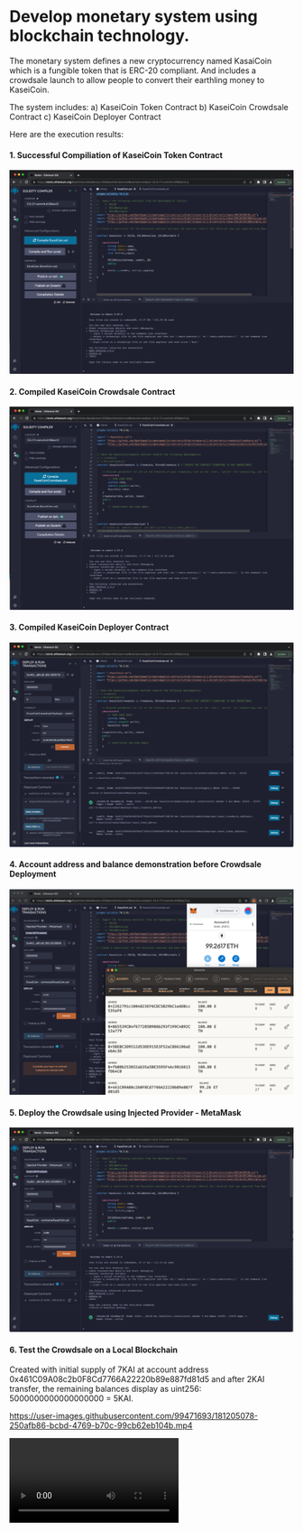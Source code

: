 # Develop monetary system using blockchain technology.

The monetary system defines a new cryptocurrency named KasaiCoin which is a fungible token that is ERC-20 compliant. 
And includes a crowdsale launch to allow people to convert their earthling money to KaseiCoin.

The system includes:
a) KaseiCoin Token Contract
b) KaseiCoin Crowdsale Contract
c) KaseiCoin Deployer Contract

Here are the execution results:
#### **1. Successful Compiliation of KaseiCoin Token Contract**
![](Execution_Results/Compiled_KaseiCoin.png)

#### **2. Compiled KaseiCoin Crowdsale Contract**
![](Execution_Results/Compiled_Crowdsale.png)

#### **3. Compiled KaseiCoin Deployer Contract**
![](Execution_Results/CrowdsaleDeployer_Deployment.png)

#### **4. Account address and balance demonstration before Crowdsale Deployment**
![](Execution_Results/Before_Kasei_Deployment.png)

#### **5. Deploy the Crowdsale using Injected Provider - MetaMask** 
![](Execution_Results/After_Successful_Deployment.png)


#### **6. Test the Crowdsale on a Local Blockchain**
Created with initial supply of 7KAI at account address 0x461C09A08c2b0F8Cd7766A22220b89e887fd81d5 and after 2KAI transfer, the remaining balances display as uint256: 5000000000000000000 = 5KAI.


https://user-images.githubusercontent.com/99471693/181205078-250afb86-bcbd-4769-b70c-99cb62eb104b.mp4

![Test the Crowdsale Demo](Execution_Results/Kaseicoin_Crowdsale.mp4)



